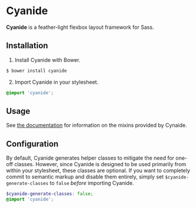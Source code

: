 # Cyanide

**Cyanide** is a feather-light flexbox layout framework for Sass.

## Installation

1. Install Cyanide with Bower.

  ```bash
  $ bower install cyanide
  ```

2. Import Cyanide in your stylesheet.

  ```scss
  @import 'cyanide';
  ```

## Usage

See [the documentation][docs] for information on the mixins provided by Cynaide.

## Configuration

By default, Cyanide generates helper classes to mitigate the need for one-off classes. However, since Cyanide is designed to be used primarily from within your stylesheet, these classes are optional. If you want to completely commit to semantic markup and disable them entirely, simply set `$cyanide-generate-classes` to `false` *before* importing Cyanide.

```scss
$cyanide-generate-classes: false;
@import 'cyanide';
```

[docs]: http://lexi-lambda.github.io/cyanide/docs/
